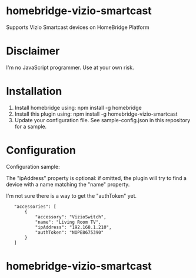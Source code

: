 # homebridge-vizio-smartcast

Supports Vizio Smartcast devices on HomeBridge Platform

# Disclaimer

I'm no JavaScript programmer.  Use at your own risk.

# Installation

1. Install homebridge using: npm install -g homebridge
2. Install this plugin using: npm install -g homebridge-vizio-smartcast
3. Update your configuration file. See sample-config.json in this repository for a sample. 

# Configuration

Configuration sample:

The "ipAddress" property is optional: if omitted, the plugin will try to find 
a device with a name matching the "name" property.

I'm not sure there is a way to get the "authToken" yet.

 ```
    "accessories": [
        {
            "accessory": "VizioSwitch",
            "name": "Living Room TV",
            "ipAddress": "192.168.1.210",
            "authToken": "NOPE8675390"
        }
    ]

 ```
# homebridge-vizio-smartcast
